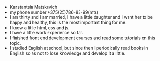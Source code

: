 - Kanstantsin Matskevich
- my phone number +375(25)786-83-99(mts)
- I am thirty and I am married, I have a little daughter and I want her to be happy and healthy, this is the most important thing for me.
- I know a little html, css and js.
- I have a little work experience so far.
- I finished front end development courses and read some tutorials on this topic.
- I studied English at school, but since then I periodically read books in English so as not to lose knowledge and develop it a little.